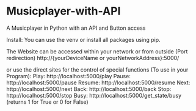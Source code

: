 # Musicplayer-with-API
A Musicplayer in Python with an API and Button access

Install:
You can use the venv or install all packages using pip.

The Website can be accessed within your network or from outside (Port redirection)
http://{yourDeviceName or yourNetworkAddress}:5000/

or use the direct sites for the control of special functions (To use in your Program):
Play:   http://localhost:5000/play
Pause:  http://localhost:5000/pause
Resume: http://localhost:5000/resume
Next:   http://localhost:5000/next
Back:   http://localhost:5000/back
Stop:   http://localhost:5000/stop
Busy:   http://localhost:5000/get_state/busy  (returns 1 for True or 0 for False)
